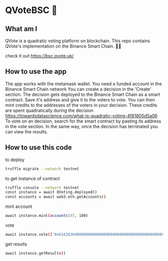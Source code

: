 # QVoteBSC :eyes:

## What am I 
QVote is a quadratic voting platform on blockchain. This repo contains QVote's implementation on the Binance Smart Chain.  :technologist: 

check it out https://bsc.qvote.uk/

## How to use the app
The app works with the metamask wallet. You need a funded account in the Binance Smart Chain network
You can create a decision in the 'Create' section. The decision gets deployed to the Binance Smart Chain as a smart contract. Save it's address and give it to the voters to vote. 
You can then mint credits to the addresses of the voters in your decision. These credits are spent quadratically during the decision https://towardsdatascience.com/what-is-quadratic-voting-4f81805d5a06 
To vote on an decision, search for the smart contract by pasting its address in the vote section.
In the same way, once the decision has terninated you can view the results. 


## How to use this code 

to deploy
 ```bash
truffle migrate --network testnet
 ```
to get instance of contract
  ```bash
truffle console --network testnet
const instance = await QVoting.deployed()
const accounts = await web3.eth.getAccounts()
 ```

mint account
```bash
await instance.mint(accounts[0], 100)
```

vote
```bash
await instance.vote(["0x6162636400000000000000000000000000000000000000000000000000000000"], [50])
```

get results
```bash
await instance.getResults()

